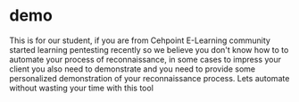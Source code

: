 # demo
This is for our student, if you are from Cehpoint E-Learning community started learning pentesting recently so we believe you don't know how to to automate your process of reconnaissance, in some cases to impress your client you also need to demonstrate and you need to provide some personalized demonstration of your reconnaissance process. Lets automate without wasting your time with this tool
